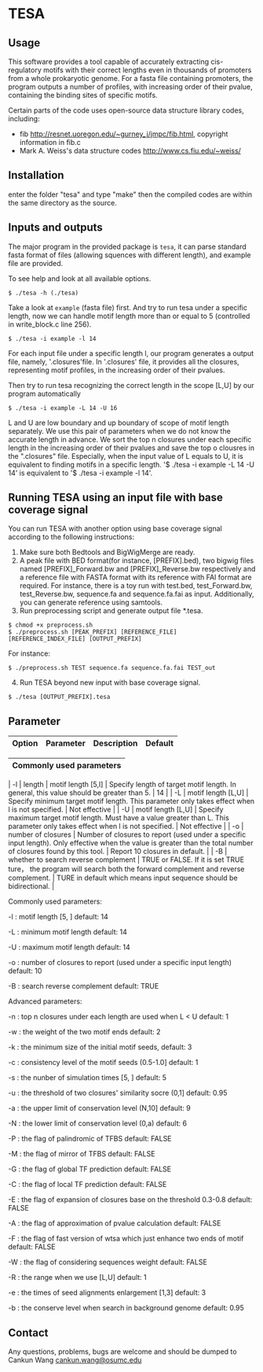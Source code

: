 # TESA


## Usage

This software provides a tool capable of accurately extracting cis-regulatory motifs with their correct lengths even in thousands of promoters from a whole prokaryotic genome. For a fasta file containing promoters, the program outputs a number of profiles, with increasing order of their pvalue, containing the binding sites of specific motifs.

Certain parts of the code uses open-source data structure library codes, including:
- fib <http://resnet.uoregon.edu/~gurney_j/jmpc/fib.html>, copyright information in fib.c
- Mark A. Weiss's data structure codes <http://www.cs.fiu.edu/~weiss/>


## Installation

enter the folder "tesa" and type "make" then the compiled codes are within the same directory as the source.

## Inputs and outputs

The major program in the provided package is `tesa`, it can parse standard fasta format of files (allowing squences with different length), and example file are provided. 

To see help and look at all available options.

```console
$ ./tesa -h (./tesa)
```

Take a look at `example` (fasta file) first. And try to run tesa under a specific length, now we can handle motif length more than or equal to 5 (controlled in write_block.c line 256).

```console
$ ./tesa -i example -l 14
```

For each input file under a specific length l, our program generates a output file, namely, '.closures'file. In '.closures' file, it provides all the closures, representing motif profiles, in the increasing order of their pvalues.

Then try to run tesa recognizing the correct length in the scope [L,U] by our program automatically

```console
$ ./tesa -i example -L 14 -U 16
```

L and U are low boundary and up boundary of scope of motif length separately. We use this pair of parameters when we do not know the accurate length in advance. We sort the top n closures under each specific length in the increasing order of their pvalues and save the top o clousres in the ".closures" file. Especially, when the input value of L equals to U, it is equivalent to finding motifs in a specific length. '$ ./tesa -i example -L 14 -U 14' is equivalent to '$ ./tesa -i example -l 14'.

## Running TESA using an input file with base coverage signal

You can run TESA with another option using base coverage signal according to the following instructions:
 
1. Make sure both Bedtools and BigWigMerge are ready.
2. A peak file with BED format(for instance, [PREFIX].bed), two bigwig files named [PREFIX]_Forward.bw and [PREFIX]_Reverse.bw respectively and a reference file with FASTA format with its reference with FAI format are required. For instance, there is a toy run with test.bed, test_Forward.bw, test_Reverse.bw, sequence.fa and sequence.fa.fai as input. Additionally, you can generate reference using samtools.
3. Run preprocessing script and generate output file *.tesa.
```console
$ chmod +x preprocess.sh
$ ./preprocess.sh [PEAK_PREFIX] [REFERENCE_FILE] [REFERENCE_INDEX_FILE] [OUTPUT_PREFIX]
```
For instance:
```console
$ ./preprocess.sh TEST sequence.fa sequence.fa.fai TEST_out
```   
4. Run TESA beyond new input with base coverage signal.
```console
$ ./tesa [OUTPUT_PREFIX].tesa
```
## Parameter

| Option  | Parameter | Description | Default |
| ------------- | ------------- | ------------- | ------------- |

| Commonly used parameters |
| ------------- |

| -l  | length  | motif length [5,l] | Specify length of target motif length. In general, this value should be greater than 5. | 14 |
| -L  | motif length [L,U] | Specify minimum target motif length. This parameter only takes effect when l is not specified. | Not effective |
| -U  | motif length [L,U] | Specify maximum target motif length. Must have a value greater than L. This parameter only takes effect when l is not specified. | Not effective |
| -o  | number of closures  | Number of closures to report (used under a specific input length). Only effective when the value is greater than the total number of closures found by this tool. | Report 10 closures in default. |
| -B  |  whether to search reverse complement | TRUE or FALSE. If it is set TRUE ture， the program will search both the forward complement and reverse complement. | TURE in default which means input sequence should be bidirectional. |


Commonly used parameters:

-l : motif length [5, ]
     default: 14
     
-L : minimum motif length
     default: 14
     
-U : maximum motif length
     default: 14
     
-o : number of closures to report (used under a specific input length)
     default: 10
     
-B : search reverse complement
     default: TRUE
     
Advanced parameters:

-n : top n closures under each length are used when L < U 
     default: 1
     
-w : the weight of the two motif ends 
     default: 2
     
-k : the minimum size of the initial motif seeds,
     default: 3
     
-c : consistency level of the motif seeds (0.5-1.0]
     default: 1
     
-s : the nunber of simulation times [5, ]
     default: 5
     
-u : the threshold of two closures' similarity socre (0,1]
     default: 0.95
     
-a : the upper limit of conservation level (N,10]
     default: 9
     
-N : the lower limit of conservation level (0,a)
     default: 6
     
-P : the flag of palindromic of TFBS
     default: FALSE
     
-M : the flag of mirror of TFBS
     default: FALSE
     
-G : the flag of global TF prediction
     default: FALSE
     
-C : the flag of local TF prediction
     default: FALSE
     
-E : the flag of expansion of closures base on the threshold 0.3-0.8
     default: FALSE
     
-A : the flag of approximation of pvalue calculation
     default: FALSE
     
-F : the flag of fast version of wtsa which just enhance two ends of motif
     default: FALSE
     
-W : the flag of considering sequences weight
     default: FALSE
     
-R : the range when we use [L,U]
     default: 1
     
-e : the times of seed alignments enlargement [1,3]
     default: 3
     
-b : the conserve level when search in background genome
     default: 0.95
     
## Contact

Any questions, problems, bugs are welcome and should be dumped to
Cankun Wang <cankun.wang@osumc.edu>

